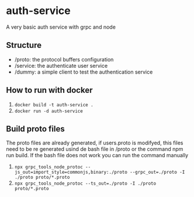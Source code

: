 # auth-service
A very basic auth service with grpc and node

## Structure
- /proto: the protocol buffers configuration
- /service: the authenticate user service
- /dummy: a simple client to test the authentication service

## How to run with docker
1. `docker build -t auth-service .`
2. `docker run -d auth-service`

## Build proto files
The proto files are already generated, if users.proto is modifyed, this files need to be re generated usind de bash file in /proto or the command npm run build.
If the bash file does not work you can run the command manually 
1. `npx grpc_tools_node_protoc --js_out=import_style=commonjs,binary:./proto --grpc_out=./proto -I ./proto proto/*.proto`
2. `npx grpc_tools_node_protoc --ts_out=./proto -I ./proto proto/*.proto`
